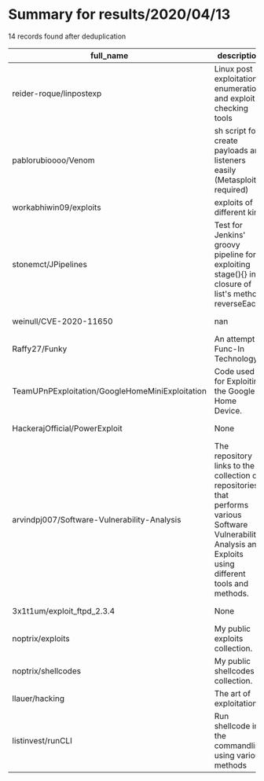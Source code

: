
# Summary for results/2020/04/13
    
14 records found after deduplication

| full_name | description | html_url | matched_list | matched_count | pushed_at | size | stargazers_count | language | forks_count |
|-------------------------------------------------|--------------------------------------------------------------------------------------------------------------------------------------------------------------|--------------------------------------------------------------------|---------------------------------------------|-----------------|---------------------------|--------|--------------------|------------|---------------|
| reider-roque/linpostexp | Linux post exploitation enumeration and exploit checking tools | https://github.com/reider-roque/linpostexp | ['exploit'] | 1 | 2020-04-13 22:21:20+00:00 | 148 | 161 | Shell | 45 |
| pablorubioooo/Venom | sh script for create payloads and listeners easily (Metasploit required) | https://github.com/pablorubioooo/Venom | ['metasploit module OR metasploit payload'] | 1 | 2020-04-13 16:48:04+00:00 | 8 | 0 | Shell | 0 |
| workabhiwin09/exploits | exploits of different kind | https://github.com/workabhiwin09/exploits | ['exploit'] | 1 | 2020-04-13 05:35:50+00:00 | 9097 | 0 | PowerShell | 0 |
| stonemct/JPipelines | Test for Jenkins' groovy pipeline for exploiting stage(){} into closure of list's method reverseEach | https://github.com/stonemct/JPipelines | ['exploit'] | 1 | 2020-04-13 17:10:54+00:00 | 13 | 0 | | 0 |
| weinull/CVE-2020-11650 | nan | https://github.com/weinull/CVE-2020-11650 | ['cve-2'] | 1 | 2020-04-13 00:59:41+00:00 | 3 | 10 | Python | 2 |
| Raffy27/Funky | An attempt at Func-In Technology | https://github.com/Raffy27/Funky | ['shellcode'] | 1 | 2020-04-13 11:36:31+00:00 | 579 | 0 | Pascal | 0 |
| TeamUPnPExploitation/GoogleHomeMiniExploitation | Code used for Exploiting the Google Home Device. | https://github.com/TeamUPnPExploitation/GoogleHomeMiniExploitation | ['exploit'] | 1 | 2020-04-13 01:43:00+00:00 | 7 | 1 | Python | 1 |
| HackerajOfficial/PowerExploit | None | https://github.com/HackerajOfficial/PowerExploit | ['exploit'] | 1 | 2020-04-13 02:23:02+00:00 | 0 | 0 | | 0 |
| arvindpj007/Software-Vulnerability-Analysis | The repository links to the collection of repositories that performs various Software Vulnerability Analysis and Exploits using different tools and methods. | https://github.com/arvindpj007/Software-Vulnerability-Analysis | ['exploit'] | 1 | 2020-04-13 03:10:58+00:00 | 1 | 3 | | 0 |
| 3x1t1um/exploit_ftpd_2.3.4 | None | https://github.com/3x1t1um/exploit_ftpd_2.3.4 | ['exploit'] | 1 | 2020-04-13 16:34:45+00:00 | 14 | 3 | Python | 0 |
| noptrix/exploits | My public exploits collection. | https://github.com/noptrix/exploits | ['exploit'] | 1 | 2020-04-13 22:46:32+00:00 | 0 | 1 | | 0 |
| noptrix/shellcodes | My public shellcodes collection. | https://github.com/noptrix/shellcodes | ['shellcode'] | 1 | 2020-04-13 22:45:11+00:00 | 0 | 4 | | 0 |
| llauer/hacking | The art of exploitation | https://github.com/llauer/hacking | ['exploit'] | 1 | 2020-04-13 23:15:03+00:00 | 0 | 0 | | 0 |
| listinvest/runCLI | Run shellcode in the commandline using various methods | https://github.com/listinvest/runCLI | ['shellcode'] | 1 | 2020-04-13 19:24:41+00:00 | 3 | 0 | | 1 |
